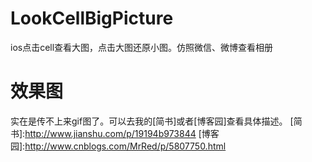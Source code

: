 # LookCellBigPicture
ios点击cell查看大图，点击大图还原小图。仿照微信、微博查看相册
# 效果图

实在是传不上来gif图了。可以去我的[简书]或者[博客园]查看具体描述。
[简书]:http://www.jianshu.com/p/19194b973844
[博客园]:http://www.cnblogs.com/MrRed/p/5807750.html
